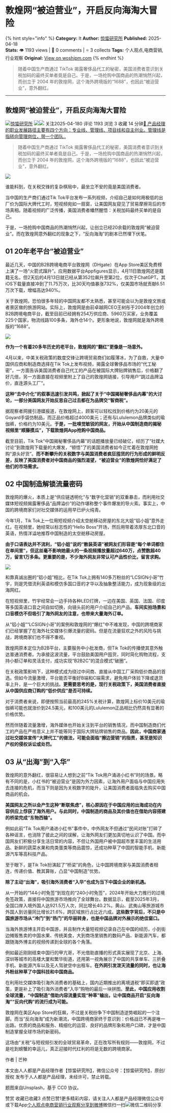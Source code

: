 # 敦煌网“被迫营业”，开启反向海淘大冒险
{% hint style="info" %}
**Category:** It
**Author:** [惊蛰研究所](https://www.woshipm.com/u/1429718)
**Published:** 2025-04-18  
**Stats:** 👁️ 1193 views | 💬 0 comments | ⭐ 3 collects
**Tags:** 个人观点,电商营销,行业观察
**Original:** [View on woshipm.com](https://www.woshipm.com/it/6206476.html)
{% endhint %}
> 随着中国生产商通过 TikTok 揭露奢侈品代工的秘密，美国消费者意识到关税加码的最终买单者竟是自己。于是，一场抢购中国商品的热潮悄然兴起，而创立于 2004 年的敦煌网，这个海外跨境版的“1688”，也因此“被迫营业”，意外翻红。

---

## 敦煌网“被迫营业”，开启反向海淘大冒险

[![](https://image.woshipm.com/wp-files/2022/05/vWr6ua7X92nPCZHvetmo.jpg!/both/72x72)](https://www.woshipm.com/u/1429718)[惊蛰研究所](https://www.woshipm.com/u/1429718) ![](https://static.woshipm.com/tag/1122_1@2x.png)![](https://static.woshipm.com/tag/2104_1@2x.png) 关注2025-04-180 评论 1193 浏览 3 收藏 14 分钟[🔗 产品经理的职业发展路径主要有四个方向：专业线、管理线、项目线和自主创业。管理线是指转向管理岗位，带一个团队..](https://ke.qidianla.com/courses/90pm)

> 随着中国生产商通过 TikTok 揭露奢侈品代工的秘密，美国消费者意识到关税加码的最终买单者竟是自己。于是，一场抢购中国商品的热潮悄然兴起，而创立于 2004 年的敦煌网，这个海外跨境版的“1688”，也因此“被迫营业”，意外翻红。

![](https://image.woshipm.com/2024/09/05/bdb3cea8-6b6a-11ef-b388-00163e142b65.png)

谁能料到，在关税交锋的复杂棋局中，最坐立不安的竟是美国消费者。

当中国的生产商们通过Tik Tok平台发布一系列视频，介绍自己是如何用极低的出厂价为国际大牌代工时，短视频宛如一扇窗，让美国网友窥见了贸易摩擦背后的市场真相。随着视频的广泛传播，美国消费者幡然醒悟：关税加码最终买单的是自己。

于是，一场抢购中国商品的热潮悄然兴起，让创立已经20余载的敦煌网“被迫营业”。而在敦煌网意外翻红的现象之下，“反向海淘”的剧本已然埋下伏笔。

## 01 20年老平台“被迫营业”

最近几天，中国的B2B跨境电商平台敦煌网（DHgate）在App Store美区免费榜上演了一场“火箭式蹿升”。应用数据平台Appfigures显示，4月11日敦煌网还是籍籍无名，但2天后的4月13日就已经从第352位飙升至第2位，仅次于ChatGPT。其iOS下载量直接冲到了11.75万次，比30天均值暴涨732%，仅美国市场就贡献6.51万次下载，增幅高达940%。

关于敦煌网，恐怕很多年轻的中国网友都不太熟悉，甚至可能会以为是敦煌文旅或者景区做的旅游网站。实际上，敦煌网是由前卓越网CEO王树彤于2004年创立的B2B跨境电商平台，截至目前已经拥有254万供应商、5960万买家，业务覆盖225个国家，物流线路100多条，海外仓14个。更形象地说，敦煌网就是海外跨境版的“1688”。

![](https://image.woshipm.com/2025/04/17/ce485bb6-1b6f-11f0-b222-00163e09d72f.png)

**作为一个有着20多年历史的老平台，敦煌网的“翻红”更像是一场意外。**

4月以来，中美关税政策的数度交锋让跨境贸易商们如履薄冰，为了自救，大量中国供应商和制造商选择在Tik Tok上发布视频，揭露全球奢侈品市场的“代工秘密”，一方面告诉美国消费者自己代工的产品在被国际大牌贴牌销售后，价格翻了好几倍，另一方面直接在视频里附上了自己的敦煌网链接，引导用户“跳过品牌溢价，直连源头工厂”。

**这种“去中介化”的叙事迅速引发共鸣，掀起了关于“中国揭秘奢侈品内幕”的大讨论，一部分美国网友开始反思自己过去都在为品牌交“智商税”。**

据观察者网援引港媒报道，在敦煌网上，顾客可以轻松找到价格约为20美元的Goyard手袋仿制品，而正品价格超过4000美元；还有与Lululemon品牌类似的瑜伽裤，价格约为10美元。**于是，一批嗅觉敏锐的网友，开始从中国制造商的揭秘视频里“顺藤摸瓜”，下载敦煌网App抢购中国商品。**

截至目前，Tik Tok“中国揭秘奢侈品内幕”的话题播放量已经破亿，经历了“社媒大讨论”到敦煌网下载量的大爆发，“顿悟”了的美国消费者如今正忙着在敦煌网抢购“源头好货”。**而不断攀升的关税数字与美国消费者疯狂囤货的行为形成的鲜明反差，反映了美国消费者对中国商品的强烈渴望，“被迫营业”的敦煌网恰好满足了他们的市场需求。**

## 02 中国制造解锁流量密码

敦煌网的爆火，本质上是“供应链透明化”与“数字化营销”的双重暴击，而利用社交媒体短视频揭露奢侈品“品牌溢价”的动作堪称整个事件爆发的导火索。事实上，中国的跨境商家们对社交媒体的运用早已炉火纯青。

今年1月，Tik Tok上一位用短视频介绍太空舱移动房屋的东北大姐“铝小姐”意外走红。在视频里，她经常以标志性的“Hello Boss”开场，然后用带着浓厚东北口音的英语，热情洋溢地推荐中国制造的太空舱移动房屋。

**由于口语表达并不流利，“铝小姐”说的“散装英语”被网友们形容是“每个单词都住在单间里”，但这丝毫不影响她最火的一条视频播放量超过640万，点赞数超40万，留言1万多条。更重要的是，不少海外网友非常认可产品性价比，留言求购。**

![](https://image.woshipm.com/2025/04/17/cfd9c960-1b6f-11f0-b222-00163e09d72f.png)

和靠真诚出圈的“铝小姐”相比，在Tik Tok上拥有140多万粉丝的“LCSIGN小哥”竹宇，则是凭借流利英语和模仿多国口音的才华以及抽象整活能力，成为现象级的出海网红。

在短视频里，竹宇经常会一边手持各种LED灯牌，一边在美国、英国、法国、印度等多国英语口音之间自如切换，向镜头前的用户介绍自己的产品。**车间实拍场景和口音模仿不但吸引了海外网友的注意，也带来大量海外订单。**

从“铝小姐”“LCSIGN小哥”的案例和敦煌网的“爆红”中不难发现，中国的跨境商家们已经掌握了在海外社交媒体引爆流量的密码。但是在流量狂欢之外的风险与挑战，跨境商家们也不得不重视。

敦煌网原本定位为B2B平台，主要服务中小批发商，但Tik Tok的传播使其意外触达普通消费者。为承接这波流量，平台鼓励美国用户囤货，同时简化购物流程，支持小额订单和灵活支付，成功实现“B2B2C”的混合模式“破圈”。

在关税政策影响下，这种模式成为绕过中间商、直接从中国工厂采购低价商品的首选。但如今流量激增，平台能否平衡好B端和C端需求，避免用户体验下降或退货率上升，是一个巨大的挑战。**更需要思考的是，现行关税政策下，美国消费者直接从中国供应商订购的“低价供应”是否可持续。**

对于消费者来说，即便按照当前最高的245%关税计算，敦煌网上标价10美元的瑜伽裤可能也就涨价到24.5美元，和100美元的Lululemon正品相比仍然具有显著的价格优势。

然而伴随着流量激增，海外媒体也开始关注到平台的销售情况，而中国制造商们代工的产品在严格意义上并不能等同于国际大牌贴牌销售的商品。**因此，中国商家通过社交媒体宣传“大牌代工”的做法，可能会面临“擦边营销”的指责，甚至是知识产权的侵权诉讼或处罚。**

## 03 从“出海”到“入华”

敦煌网的意外翻红，很容易让人想到之前“Tik Tok用户涌进小红书”时的场景。略有不同的是，小红书的“被迫营业”是因为外力因素，让海外用户面临与中国应用失去连接的危机，而当下则是因为关税数字的陡升，让美国消费者面临失去购买中国商品的机会。

**美国网友之所以会产生这种“断联焦虑”，核心原因在于中国应用的出海成功在内容供应上俘获了海外用户。与此同时，中国制造的商品及其价值也在借助内容搭建的桥梁完成“东物西输”。**

例如此前“Tik Tok用户涌进小红书”事件中，中外网友不但通过“民间对账”打碎了各种谣言，也消除了彼此之间的误解，让海外网友们更加真切地认识了中国。而中国网友们积极分享生活日常的内容，不但让外国用户被中国超市里丰富的生活用品、新鲜的蔬菜水果和肉类蛋类等商品震惊，还成功种草了中国的智能手机、新能源汽车等高科技产品。

至于眼下，是Tik Tok扮演起了“桥梁”的角色，让中国跨境商家与美国消费者相连，传递价值、教其算账，凸显“中国制造”优势。

**除了主动“出海”，吸引海外消费者“入华”也成为当下中国企业的新机遇。**

从一开始的“144小时免签”到现在的“240小时免签”，2024年开始大力推行的过境免签政策，直接将中国旅游市场推向了全球舞台。数据显示，截至2025年3月，全国口岸入境外国人达921.5万人次，同比增长40.2%。黄山、武夷山等旅游城市外国人到访量同比增长21.6%，跨区域旅行占比近六成。**这些数字背后，不只是中国旅游市场从“冷门”到“热门”的华丽转身，也是中国品牌对外展示的绝佳窗口。**

当海外旅游博主开启中国游，并且制作大量短视频记录自己在中国的经历，小到街边摊贩售卖的中国水果、传统美食，大到商场里销售的数码产品、新能源汽车，都跟随海外博主的视频传递到全球的各个角落。

例如最近刚刚结束中国行的甲亢哥，不光借助直播的形式真实展现了北京、上海、深圳等城市的高楼大厦和繁华街道，还用第一视角展示了中国的共享单车、三折叠手机、新能源汽车以及无人驾驶空中出租车。**在外网引发泼天流量的同时，也让海外粉丝种草了中国科技和中国商品。**

在利用社交媒体吸引海外消费者的基础上，国内近期推出的离境退税“即买即退”政策，更是补上了吸引海外消费者“入华”购物的最后一块拼图。**至此，中国应用收割全球流量，“中国制造”借助内容流量实现“种草”输出，让中国商品开启“反向海淘”“反向代购”的流行成为可能。**

敦煌网在美区App Store的狂飙，不过是关税纷争下中国制造逆势崛起的一个注脚。而当“反向海淘”成为新潮流，中国跨境商家终于意识到：价格战已不再是唯一出路。优质的商品和服务、精细化的运营、良好的品牌形象和用户口碑，才是中国制造掌握全球市场的新密码。

这场由“关税”与短视频引发的全球贸易革命，正在改写所有规则——敦煌网，不过是吃到螃蟹的幸运儿，真正迎接时代红利的将是无数的跨境商家。

作者 | 芒种

本文由人人都是产品经理作者【惊蛰研究所】，微信公众号：【惊蛰研究所】，原创/授权 发布于人人都是产品经理，未经许可，禁止转载。

题图来自Unsplash，基于 CC0 协议。

赞赏 收藏已收藏3 点赞已赞1更多精彩内容，请关注人人都是产品经理微信公众号或下载App[个人观点](https://www.woshipm.com/tag/%e4%b8%aa%e4%ba%ba%e8%a7%82%e7%82%b9)[电商营销](https://www.woshipm.com/tag/%e7%94%b5%e5%95%86%e8%90%a5%e9%94%80)[行业观察](https://www.woshipm.com/tag/%e8%a1%8c%e4%b8%9a%e8%a7%82%e5%af%9f)[分享到微博](https://service.weibo.com/share/share.php?appkey=2775287854&title=敦煌网“被迫营业”，开启反向海淘大冒险&url=https://www.woshipm.com/it/6206476.html&pic=https://image.woshipm.com/2024/09/05/bdb3cea8-6b6a-11ef-b388-00163e142b65.png)微信扫一扫![微信二维码](https://api.pwmqr.com/qrcode/create/?url=https://www.woshipm.com/it/6206476.html)分享